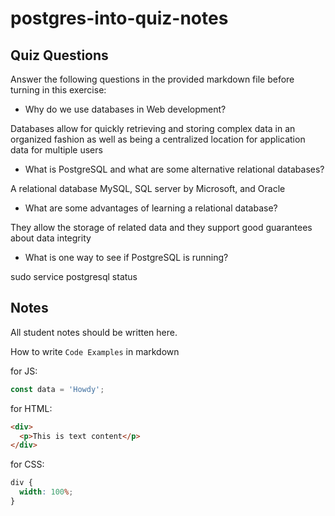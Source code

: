 # postgres-into-quiz-notes

## Quiz Questions

Answer the following questions in the provided markdown file before turning in this exercise:

- Why do we use databases in Web development?

Databases allow for quickly retrieving and storing complex data in an organized fashion as well as being a centralized location for application data for multiple users

- What is PostgreSQL and what are some alternative relational databases?

A relational database
MySQL, SQL server by Microsoft, and Oracle

- What are some advantages of learning a relational database?

They allow the storage of related data and they support good guarantees about data integrity

- What is one way to see if PostgreSQL is running?

sudo service postgresql status

## Notes

All student notes should be written here.

How to write `Code Examples` in markdown

for JS:

```javascript
const data = 'Howdy';
```

for HTML:

```html
<div>
  <p>This is text content</p>
</div>
```

for CSS:

```css
div {
  width: 100%;
}
```
